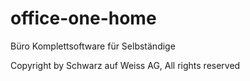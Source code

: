 # office-one-home
Büro Komplettsoftware für Selbständige

Copyright by Schwarz auf Weiss AG, All rights reserved
